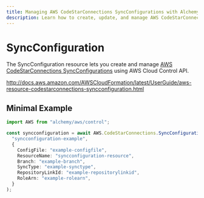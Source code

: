 ```yaml
---
title: Managing AWS CodeStarConnections SyncConfigurations with Alchemy
description: Learn how to create, update, and manage AWS CodeStarConnections SyncConfigurations using Alchemy Cloud Control.
---
```


# SyncConfiguration

The SyncConfiguration resource lets you create and manage [AWS CodeStarConnections SyncConfigurations](https://docs.aws.amazon.com/codestarconnections/latest/userguide/) using AWS Cloud Control API.

http://docs.aws.amazon.com/AWSCloudFormation/latest/UserGuide/aws-resource-codestarconnections-syncconfiguration.html

## Minimal Example

```ts
import AWS from "alchemy/aws/control";

const syncconfiguration = await AWS.CodeStarConnections.SyncConfiguration(
  "syncconfiguration-example",
  {
    ConfigFile: "example-configfile",
    ResourceName: "syncconfiguration-resource",
    Branch: "example-branch",
    SyncType: "example-synctype",
    RepositoryLinkId: "example-repositorylinkid",
    RoleArn: "example-rolearn",
  }
);
```

